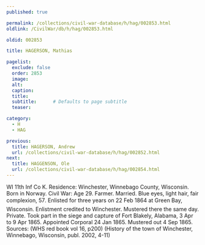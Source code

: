 ```yaml
---
published: true

permalink: /collections/civil-war-database/h/hag/002853.html
oldlink: /CivilWar/db/h/hag/002853.html

oldid: 002853

title: HAGERSON, Mathias

pagelist:
  exclude: false
  order: 2853
  image: 
  alt:
  caption:
  title:
  subtitle:      # Defaults to page subtitle
  teaser:

category: 
  - H 
  - HAG

previous:
  title: HAGERSON, Andrew
  url: /collections/civil-war-database/h/hag/002852.html  
next:
  title: HAGGENSON, Ole
  url: /collections/civil-war-database/h/hag/002854.html   
---
```

WI 11th Inf Co K. Residence: Winchester, Winnebago County, Wisconsin. Born in Norway. Civil War: Age 29. Farmer. Married. Blue eyes, light hair, fair complexion, 5&#146;7&#148;. Enlisted for three years on 22 Feb 1864 at Green Bay, Wisconsin. Enlistment credited to Winchester. Mustered there the same day. Private. Took part in the siege and capture of Fort Blakely, Alabama, 3 Apr to 9 Apr 1865. Appointed Corporal 24 Jan 1865. Mustered out 4 Sep 1865. Sources: (WHS red book vol 16, p200) (History of the town of Winchester, Winnebago, Wisconsin, publ. 2002, 4-11)